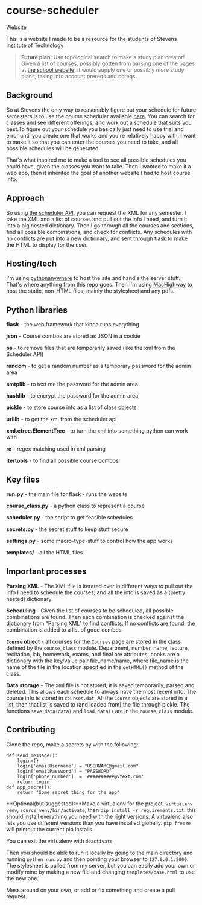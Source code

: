 # course-scheduler

[Website](http://www.sitstuff.com)

This is a website I made to be a resource for the students of Stevens Institute of Technology

> **Future plan:** Use topological search to make a study plan creator! Given a list of courses, possibly gotten from parsing one of the pages at [the school website](http://stevens.edu), it would supply one or possibly more study plans, taking into account prereqs and coreqs.

## Background

So at Stevens the only way to reasonably figure out your schedule for future semesters is to use the course scheduler available [here](https://web.stevens.edu/scheduler/). You can search for classes and see different offerings, and work out a schedule that suits you best.To figure out your schedule you basically just need to use trial and error until you create one that works and you're relatively happy with. I want to make it so that you can enter the courses you need to take, and all possible schedules will be generated.

That's what inspired me to make a tool to see all possible schedules you could have, given the classes you want to take. Then I wanted to make it a web app, then it inherited the goal of another website I had to host course info.

## Approach

So using [the scheduler API](https://www.thegreatco.com/projects/scheduler-api/), you can request the XML for any semester. I take the XML and a list of courses and pull out the info I need, and turn it into a big nested dictionary. Then I go through all the courses and sections, find all possible combinations, and check for conflicts. Any schedules with no conflicts are put into a new dictionary, and sent through flask to make the HTML to display for the user.

## Hosting/tech

I'm using [pythonanywhere](www.pythonanywhere.com) to host the site and handle the server stuff. That's where anything from this repo goes. Then I'm using [MacHighway](http://www.machighway.com/) to host the static, non-HTML files, mainly the stylesheet and any pdfs.

## Python libraries

**flask** - the web framework that kinda runs everything

**json** - Course combos are stored as JSON in a cookie

**os** - to remove files that are temporarily saved (like the xml from the Scheduler API)

**random** - to get a random number as a temporary password for the admin area

**smtplib** - to text me the password for the admin area

**hashlib** - to encrypt the password for the admin area

**pickle** - to store course info as a list of class objects

**urllib** -  to get the xml from the scheduler api

**xml.etree.ElementTree** - to turn the xml into something python can work with

**re** - regex matching used in xml parsing

**itertools** - to find all possible course combos

## Key files

**run.py** - the main file for flask - runs the website

**course_class.py** - a python class to represent a course

**scheduler.py** - the script to get feasible schedules

**secrets.py** - the secret stuff to keep stuff secure

**settings.py** - some macro-type-stuff to control how the app works

**templates/** - all the HTML files

## Important processes

**Parsing XML** - The XML file is iterated over in different ways to pull out the info I need to schedule the courses, and all the info is saved as a (pretty nested) dictionary

**Scheduling** - Given the list of courses to be scheduled, all possible combinations are found. Then each combination is checked against the dictionary from "Parsing XML" to find conflicts. If no conflicts are found, the combination is added to a list of good combos

**`Course` object** - all courses for the `Courses` page are stored in the class defined by the `course_class` module. Department, number, name, lecture, recitation, lab, homework, exams, and final are attributes, books are a dictionary with the key/value pair file_name/name, where file_name is the name of the file in the location specified in the `getHTML()` method of the class.

**Data storage** - The xml file is not stored, it is saved temporarily, parsed and deleted. This allows each schedule to always have the most recent info. The course info is stored in `courses.dat`. All the `Course` objects are stored in a list, then that list is saved to (and loaded from) the file through pickle. The functions `save_data(data)` and `load_data()` are in the `course_class` module.

## Contributing
Clone the repo, make a secrets.py with the following:
```
def send_message():
    login={}
    login['emailUsername'] = "USERNAME@gmail.com"
    login['emailPassword'] = "PASSWORD"
    login['phone_number']  = '##########@vtext.com'
    return login
def app_secret():
    return "Some_secret_thing_for_the_app"
```

**Optional(but suggested):**Make a virtualenv for the project.
`virtualenv venv`, `source venv/bin/activate`, then `pip install -r requirements.txt`.
this should install everything you need with the right versions. A virtualenc also lets you use different versions than you have installed globally.
`pip freeze` will printout the current pip installs

You can exit the virtualenv with `deactivate`

Then you should be able to run it locally by going to the main directory and running `python run.py` and then pointing your browser to `127.0.0.1:5000`. The stylesheet is pulled from my server, but you can easily add your own or modify mine by making a new file and changing `templates/base.html` to use the new one.

Mess around on your own, or add or fix something and create a pull request.
